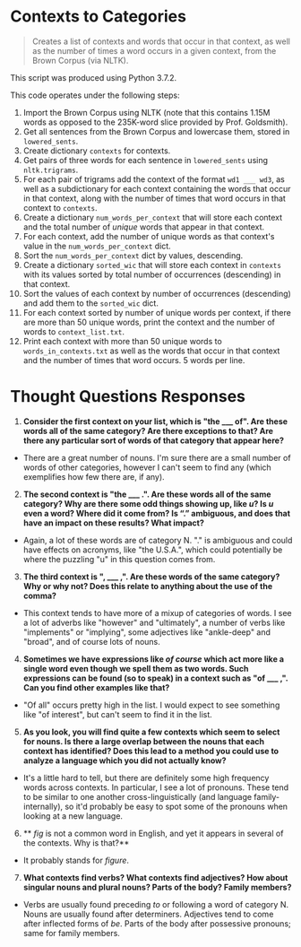 # Contexts to Categories

> Creates a list of contexts and words that occur in that context, as well as the number of times a word occurs in a given context, from the Brown Corpus (via NLTK).

This script was produced using Python 3.7.2.

This code operates under the following steps:

1. Import the Brown Corpus using NLTK (note that this contains 1.15M words as opposed to the 235K-word slice provided by Prof. Goldsmith).
2. Get all sentences from the Brown Corpus and lowercase them, stored in `lowered_sents`.
3. Create dictionary `contexts` for contexts.
4. Get pairs of three words for each sentence in `lowered_sents` using `nltk.trigrams`.
5. For each pair of trigrams add the context of the format `wd1 ___ wd3`, as well as a subdictionary for each context containing the words that occur in that context, along with the number of times that word occurs in that context to `contexts`.
6. Create a dictionary `num_words_per_context` that will store each context and the total number of *unique* words that appear in that context.
7. For each context, add the number of unique words as that context's value in the `num_words_per_context` dict.
8. Sort the `num_words_per_context` dict by values, descending.
9. Create a dictionary `sorted_wic` that will store each context in `contexts` with its values sorted by total number of occurrences (descending) in that context.
10. Sort the values of each context by number of occurrences (descending) and add them to the `sorted_wic` dict.
11. For each context sorted by number of unique words per context, if there are more than 50 unique words, print the context and the number of words to `context_list.txt`.
12. Print each context with more than 50 unique words to `words_in_contexts.txt` as well as the words that occur in that context and the number of times that word occurs. 5 words per line.

# Thought Questions Responses

1. **Consider the first context on your list, which is "the ___ of". Are these words all of the same category? Are there exceptions to that? Are there any particular sort of words of that category that appear here?**

  - There are a great number of nouns. I'm sure there are a small number of words of other categories, however I can't seem to find any (which exemplifies how few there are, if any).

2. **The second context is "the ___ .". Are these words all of the same category? Why are there some odd things showing up, like *u*? Is *u* even a word? Where did it come from? Is “.” ambiguous, and does that have an impact on these results? What impact?**

  - Again, a lot of these words are of category N. "." is ambiguous and could have effects on acronyms, like "the U.S.A.", which could potentially be where the puzzling "u" in this question comes from.

3. **The third context is ", ___ ,". Are these words of the same category? Why or why not? Does this relate to anything about the use of the comma?**

 - This context tends to have more of a mixup of categories of words. I see a lot of adverbs like "however" and "ultimately", a number of verbs like "implements" or "implying", some adjectives like "ankle-deep" and "broad", and of course lots of nouns.

4. **Sometimes we have expressions like *of course* which act more like a single word even though we spell them as two words. Such expressions can be found (so to speak) in a context such as "of ___ ,". Can you find other examples like that?**

  - "Of all" occurs pretty high in the list. I would expect to see something like "of interest", but can't seem to find it in the list.

5. **As you look, you will find quite a few contexts which seem to select for nouns. Is there a large overlap between the nouns that each context has identified? Does this lead to a method you could use to analyze a language which you did not actually know?**

  - It's a little hard to tell, but there are definitely some high frequency words across contexts. In particular, I see a lot of pronouns. These tend to be similar to one another cross-linguistically (and language family-internally), so it'd probably be easy to spot some of the pronouns when looking at a new language.

6. ** *fig* is not a common word in English, and yet it appears in several of the contexts. Why is that?**

  - It probably stands for *figure*.

7. **What contexts find verbs? What contexts find adjectives? How about singular nouns and plural nouns? Parts of the body? Family members?**

  - Verbs are usually found preceding *to* or following a word of category N. Nouns are usually found after determiners. Adjectives tend to come after inflected forms of *be*. Parts of the body after possessive pronouns; same for family members.
